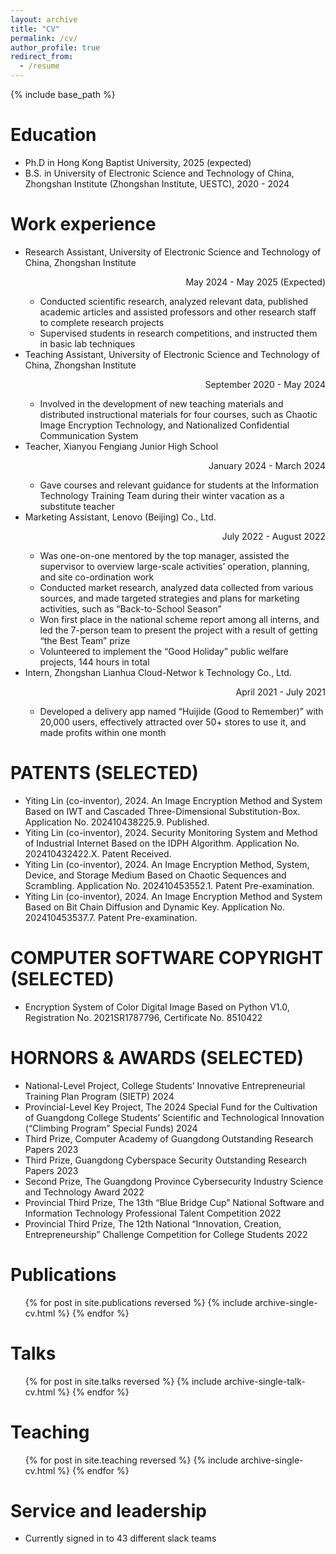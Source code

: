 ```yaml
---
layout: archive
title: "CV"
permalink: /cv/
author_profile: true
redirect_from:
  - /resume
---
```


{% include base_path %}

Education
======
* Ph.D in Hong Kong Baptist University, 2025 (expected)
* B.S. in University of Electronic Science and Technology of China, Zhongshan Institute (Zhongshan Institute, UESTC), 2020 - 2024

Work experience
======
* Research Assistant, University of Electronic Science and Technology of China, Zhongshan Institute                     <p style="text-align:right">May 2024 - May 2025 (Expected)</p>                   
  * Conducted scientific research, analyzed relevant data, published academic articles and assisted professors and other research staff to complete research projects 
  * Supervised students in research competitions, and instructed them in basic lab techniques
* Teaching Assistant, University of Electronic Science and Technology of China, Zhongshan Institute                    <p align="right">September 2020 - May 2024</p>                                 
  * Involved in the development of new teaching materials and distributed instructional materials for four courses, such as Chaotic Image Encryption Technology, and Nationalized Confidential Communication System
* Teacher, Xianyou Fengiang Junior High School        <p align="right">January 2024 - March 2024</p>                                     
  * Gave courses and relevant guidance for students at the Information Technology Training Team during their winter vacation as a substitute teacher
* Marketing Assistant, Lenovo (Beijing) Co., Ltd.        <p align="right">July 2022 - August 2022</p>         
  * Was one-on-one mentored by the top manager, assisted the supervisor to overview large-scale activities’ operation, planning, and site co-ordination work 
  * Conducted market research, analyzed data collected from various sources, and made targeted strategies and plans for marketing activities, such as “Back-to-School Season” 
  * Won first place in the national scheme report among all interns, and led the 7-person team to present the project with a result of getting “the Best Team” prize
  * Volunteered to implement the “Good Holiday” public welfare projects, 144 hours in total 
* Intern, Zhongshan Lianhua Cloud-Networ k Technology Co., Ltd. <p align="right">April 2021 - July 2021</p> 
  * Developed a delivery app named “Huijide (Good to Remember)” with 20,000 users,  effectively attracted over 50+ stores to use it, and made profits within one month

  
PATENTS (SELECTED)
======
* Yiting Lin (co-inventor), 2024. An Image Encryption Method and System Based on IWT and Cascaded Three-Dimensional Substitution-Box. Application No. 202410438225.9. Published.
* Yiting Lin (co-inventor), 2024. Security Monitoring System and Method of Industrial Internet Based on the IDPH Algorithm. Application No. 202410432422.X. Patent Received.  
* Yiting Lin (co-inventor), 2024. An Image Encryption Method, System, Device, and Storage Medium Based on Chaotic Sequences and Scrambling. Application No. 202410453552.1. Patent Pre-examination.
* Yiting Lin (co-inventor), 2024. An Image Encryption Method and System Based on Bit Chain Diffusion and Dynamic Key. Application No. 202410453537.7. Patent Pre-examination.


COMPUTER SOFTWARE COPYRIGHT (SELECTED)
======
* Encryption System of Color Digital Image Based on Python V1.0, Registration No. 2021SR1787796, Certificate No. 8510422 

HORNORS & AWARDS (SELECTED)
======
* National-Level Project, College Students’ Innovative Entrepreneurial Training Plan Program (SIETP)                                                      2024
* Provincial-Level Key Project, The 2024 Special Fund for the Cultivation of Guangdong College Students’ Scientific and Technological Innovation (“Climbing Program” Special Funds)                                                               2024
* Third Prize, Computer Academy of Guangdong Outstanding Research Papers     2023
* Third Prize, Guangdong Cyberspace Security Outstanding Research Papers     2023
* Second Prize, The Guangdong Province Cybersecurity Industry Science and Technology Award                                                               2022 
* Provincial Third Prize, The 13th “Blue Bridge Cup” National Software and Information Technology Professional Talent Competition                                2022
* Provincial Third Prize, The 12th National “Innovation, Creation, Entrepreneurship” Challenge Competition for College Students   2022



Publications
======
  <ul>{% for post in site.publications reversed %}
    {% include archive-single-cv.html %}
  {% endfor %}</ul>
  
Talks
======
  <ul>{% for post in site.talks reversed %}
    {% include archive-single-talk-cv.html  %}
  {% endfor %}</ul>
  
Teaching
======
  <ul>{% for post in site.teaching reversed %}
    {% include archive-single-cv.html %}
  {% endfor %}</ul>
  
Service and leadership
======
* Currently signed in to 43 different slack teams
